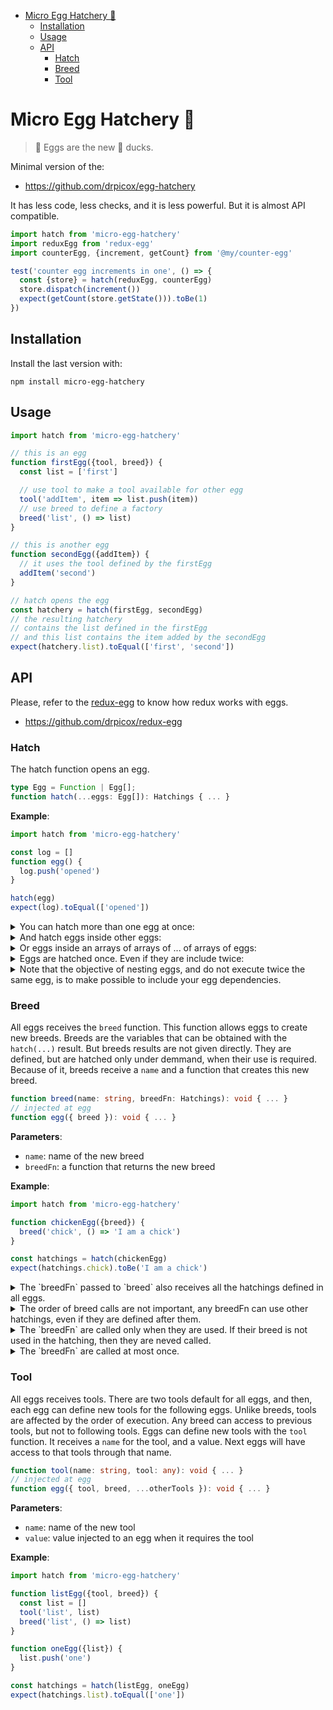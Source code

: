 <!-- START doctoc generated TOC please keep comment here to allow auto update -->
<!-- DON'T EDIT THIS SECTION, INSTEAD RE-RUN doctoc TO UPDATE -->

- [Micro Egg Hatchery 🐣](#micro-egg-hatchery-)
  - [Installation](#installation)
  - [Usage](#usage)
  - [API](#api)
    - [Hatch](#hatch)
    - [Breed](#breed)
    - [Tool](#tool)

<!-- END doctoc generated TOC please keep comment here to allow auto update -->

# Micro Egg Hatchery 🐣

> 🥚 Eggs are the new 🦆 ducks.

Minimal version of the:

- https://github.com/drpicox/egg-hatchery

It has less code, less checks, and it is less powerful. But it is almost API
compatible.

```javascript
import hatch from 'micro-egg-hatchery'
import reduxEgg from 'redux-egg'
import counterEgg, {increment, getCount} from '@my/counter-egg'

test('counter egg increments in one', () => {
  const {store} = hatch(reduxEgg, counterEgg)
  store.dispatch(increment())
  expect(getCount(store.getState())).toBe(1)
})
```

## Installation

Install the last version with:

```
npm install micro-egg-hatchery
```

## Usage

```javascript
import hatch from 'micro-egg-hatchery'

// this is an egg
function firstEgg({tool, breed}) {
  const list = ['first']

  // use tool to make a tool available for other egg
  tool('addItem', item => list.push(item))
  // use breed to define a factory
  breed('list', () => list)
}

// this is another egg
function secondEgg({addItem}) {
  // it uses the tool defined by the firstEgg
  addItem('second')
}

// hatch opens the egg
const hatchery = hatch(firstEgg, secondEgg)
// the resulting hatchery
// contains the list defined in the firstEgg
// and this list contains the item added by the secondEgg
expect(hatchery.list).toEqual(['first', 'second'])
```

## API

Please, refer to the [redux-egg](https://github.com/drpicox/redux-egg) to know
how redux works with eggs.

- https://github.com/drpicox/redux-egg

### Hatch

The hatch function opens an egg.

```typescript
type Egg = Function | Egg[];
function hatch(...eggs: Egg[]): Hatchings { ... }
```

**Example**:

```javascript
import hatch from 'micro-egg-hatchery'

const log = []
function egg() {
  log.push('opened')
}

hatch(egg)
expect(log).toEqual(['opened'])
```

<details>
<summary>You can hatch more than one egg at once:</summary>

```javascript
import hatch from 'micro-egg-hatchery'

const log = []
function makeEgg(name) {
  return function egg() {
    log.push(name)
  }
}

const eggs = [makeEgg('egg1'), makeEgg('egg2')]
hatch(eggs)
expect(log).toEqual(['egg1', 'egg2'])
```

</details>

<details>
<summary>And hatch eggs inside other eggs:</summary>

```javascript
import hatch from 'micro-egg-hatchery'

const log = []
function makeEgg(name) {
  return function egg() {
    log.push(name)
  }
}

function makeManyEggs(base) {
  return [makeEgg(`${base}1`), makeEgg(`${base}2`)]
}

const eggs = [makeEgg('egg1'), makeManyEggs('more')]
hatch(eggs)
expect(log).toEqual(['egg1', 'more1', 'more2'])
```

</details>

<details>
<summary>Or eggs inside an arrays of arrays of ... of arrays of eggs:</summary>

```javascript
import hatch from 'micro-egg-hatchery'

const log = []
function makeEgg(name) {
  return function egg() {
    log.push(name)
  }
}

const eggs = [
  makeEgg('egg1'),
  [makeEgg('egg2'), [makeEgg('egg3'), [makeEgg('egg4')]]],
  [[[[[[[[[[[[[[[[[[[[[[[makeEgg('egg5')]]]]]]]]]]]]]]]]]]]]]]],
]
hatch(eggs)
expect(log).toEqual(['egg1', 'egg2', 'egg3', 'egg4', 'egg5'])
```

</details>

<details>
<summary>Eggs are hatched once. Even if they are include twice:</summary>

```javascript
import hatch from 'micro-egg-hatchery'

const log = []
function egg() {
  log.push('egg')
}

const eggs = [egg, egg]
hatch(eggs)
expect(log).toEqual(['egg'])
```

</details>

<details>
<summary>Note that the objective of nesting eggs, 
and do not execute twice the same egg, is to make possible to include
your egg dependencies.</summary>

```javascript
import hatch from 'micro-egg-hatchery'
import usersEgg from '@my/users-egg'
import moviesEgg from '@my/movies-egg'

function rankingEgg({users, movies}) {
  // do something with users and movies
}

const egg = [usersEgg, moviesEgg, rankingEgg]
export default egg
```

</details>

### Breed

All eggs receives the `breed` function. This function allows eggs to create new
breeds. Breeds are the variables that can be obtained with the `hatch(...)`
result. But breeds results are not given directly. They are defined, but are
hatched only under demmand, when their use is required. Because of it, breeds
receive a `name` and a function that creates this new breed.

```typescript
function breed(name: string, breedFn: Hatchings): void { ... }
// injected at egg
function egg({ breed }): void { ... }
```

**Parameters**:

- `name`: name of the new breed
- `breedFn`: a function that returns the new breed

**Example**:

```typescript
import hatch from 'micro-egg-hatchery'

function chickenEgg({breed}) {
  breed('chick', () => 'I am a chick')
}

const hatchings = hatch(chickenEgg)
expect(hatchings.chick).toBe('I am a chick')
```

<details>
<summary>The `breedFn` passed to `breed` also 
receives all the hatchings defined in all eggs.</summary>

```javascript
import hatch from 'micro-egg-hatchery'

function oneEgg({breed}) {
  breed('one', () => 1)
}

function twoEgg({breed}) {
  breed('two', ({one}) => one + one)
}

const egg = [oneEgg, twoEgg]
const hatchings = hatch(egg)
expect(hatchings.one).toBe(1)
expect(hatchings.two).toBe(2)
```

</details>

<details>
<summary>The order of breed calls are not important,
any breedFn can use other hatchings, even if they are
defined after them.</summary>

```javascript
import hatch from 'micro-egg-hatchery'

function threeEgg({breed}) {
  breed('three', ({one, two}) => one + two)
}

function oneEgg({breed}) {
  breed('one', () => 1)
}

function twoEgg({breed}) {
  breed('two', ({one}) => one + one)
}

const egg = [threeEgg, oneEgg, twoEgg]
const hatchings = hatch(egg)
expect(hatchings.one).toBe(1)
expect(hatchings.two).toBe(2)
expect(hatchings.three).toBe(3)
```

</details>
<details>
<summary>The `breedFn` are called only when they are used.
If their breed is not used in the hatching, then
they are neved called.</summary>

```javascript
import hatch from 'micro-egg-hatchery'

const log = ['setup']

function logThree({breed}) {
  breed('three', ({one, two}) => {
    log.push('three')
    return one + two
  })
}
function logOne({breed}) {
  breed('one', () => {
    log.push('one')
    return 1
  })
}
function logTwo({breed}) {
  breed('two', ({one}) => {
    log.push('two')
    return one + one
  })
}

const egg = [logThree, logOne, logTwo]
log.push('hatch')
const hatchings = hatch(egg)
log.push('hatched')
expect(hatchings.two).toBe(2)
log.push('end')
expect(log).toEqual(['setup', 'hatch', 'hatched', 'one', 'two', 'end'])
```

</details>
<details>
<summary>The `breedFn` are called at most once.</summary>

```javascript
import hatch from 'micro-egg-hatchery'

const log = ['setup']

function logThree({breed}) {
  breed('three', ({one, two}) => {
    log.push('three')
    return one + two
  })
}
function logOne({breed}) {
  breed('one', () => {
    log.push('one')
    return 1
  })
}
function logTwo({breed}) {
  breed('two', ({one}) => {
    log.push('two')
    return one + one
  })
}

const egg = [logThree, logOne, logTwo]
log.push('hatch')
const hatchings = hatch(egg)
log.push('hatched')
expect(hatchings.one).toBe(1)
expect(hatchings.two).toBe(2)
expect(hatchings.three).toBe(3)
log.push('end')
expect(log).toEqual(['setup', 'hatch', 'hatched', 'one', 'two', 'three', 'end'])
```

</details>

### Tool

All eggs receives tools. There are two tools default for all eggs, and then,
each egg can define new tools for the following eggs. Unlike breeds, tools are
affected by the order of execution. Any breed can access to previous tools, but
not to following tools. Eggs can define new tools with the `tool` function. It
receives a `name` for the tool, and a value. Next eggs will have access to that
tools through that name.

```typescript
function tool(name: string, tool: any): void { ... }
// injected at egg
function egg({ tool, breed, ...otherTools }): void { ... }
```

**Parameters**:

- `name`: name of the new tool
- `value`: value injected to an egg when it requires the tool

**Example**:

```typescript
import hatch from 'micro-egg-hatchery'

function listEgg({tool, breed}) {
  const list = []
  tool('list', list)
  breed('list', () => list)
}

function oneEgg({list}) {
  list.push('one')
}

const hatchings = hatch(listEgg, oneEgg)
expect(hatchings.list).toEqual(['one'])
```
